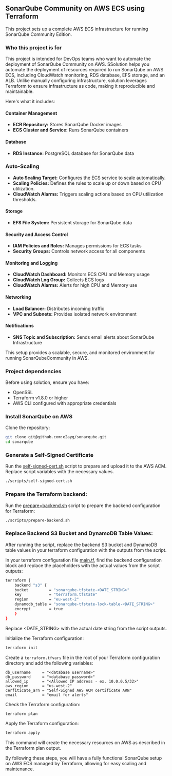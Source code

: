 ## SonarQube Community on AWS ECS using Terraform


This project sets up a complete AWS ECS infrastructure for running SonarQube Community Edition. 

### Who this project is for
This project is intended for DevOps teams who want to automate the deployment of SonarQube Community on AWS.
SSolution helps you automate the deployment of resources required to run SonarQube on AWS ECS, including CloudWatch monitoring, RDS database, EFS storage, and an ALB.
Unlike manually configuring infrastructure, solution leverages Terraform to ensure infrastructure as code, making it reproducible and maintainable.

Here's what it includes:

#### Container Management

- **ECR Repository:** Stores SonarQube Docker images
- **ECS Cluster and Service:** Runs SonarQube containers

#### Database

- **RDS Instance:** PostgreSQL database for SonarQube data


### Auto-Scaling

- **Auto Scaling Target:** Configures the ECS service to scale automatically.
- **Scaling Policies:** Defines the rules to scale up or down based on CPU utilization.
- **CloudWatch Alarms:** Triggers scaling actions based on CPU utilization thresholds.

#### Storage

- **EFS File System:** Persistent storage for SonarQube data

#### Security and Access Control

- **IAM Policies and Roles:** Manages permissions for ECS tasks
- **Security Groups:** Controls network access for all components

#### Monitoring and Logging

- **CloudWatch Dashboard:** Monitors ECS CPU and Memory usage
- **CloudWatch Log Group:** Collects ECS logs
- **CloudWatch Alarms:** Alerts for high CPU and Memory use

#### Networking

- **Load Balancer:** Distributes incoming traffic
- **VPC and Subnets:** Provides isolated network environment

#### Notifications

- **SNS Topic and Subscription:** Sends email alerts about SonarQube Infrastructure 

This setup provides a scalable, secure, and monitored environment for running SonarQubeCommunity in AWS.

### Project dependencies
Before using solution, ensure you have:

- OpenSSL
- Terraform v1.8.0 or higher
- AWS CLI configured with appropriate credentials


### Install SonarQube on AWS

Clone the repository:

```Bash
git clone git@github.com:e2ayg/sonarqube.git
cd sonarqube
```


### Generate a Self-Signed Certificate

Run the [self-signed-cert.sh](/scripts/self-signed-cert.sh) script to prepare and upload it to the AWS ACM.
Replace script variables with the necessary values.

```Bash
./scripts/self-signed-cert.sh
```

### Prepare the Terraform backend:

Run the [prepare=backend.sh](/scripts/prepare-backend.sh) script to prepare the backend configuration for Terraform:

```Bash
./scripts/prepare-backend.sh
```

### Replace Backend S3 Bucket and DynamoDB Table Values:

After running the script, replace the backend S3 bucket and DynamoDB table values in your terraform configuration with the outputs from the script.

In your terraform configuration file [main.tf](/terraform/main.tf), find the backend configuration block and replace the placeholders with the actual values from the script outputs:

```Bash
terraform {
    backend "s3" {
    bucket         = "sonarqube-tfstate-<DATE_STRING>"
    key            = "terraform.tfstate"
    region         = "eu-west-2"
    dynamodb_table = "sonarqube-tfstate-lock-table-<DATE_STRING>"
    encrypt        = true
    }
}
```

Replace <DATE_STRING> with the actual date string from the script outputs.



Initialize the Terraform configuration:

```Bash
terraform init
```

Create a `terraform.tfvars` file in the root of your Terraform configuration directory and add the following variables:

```
db_username     = "<database username>"
db_password     = "<database password>"
allowed_ip      = "<Allowed IP address - ex. 10.0.0.5/32>"
aws_region      = "us-west-2"
cerfiticate_arn = "Self-Signed AWS ACM certificate ARN"
email           = "email for alerts"
```

Check the Terraform configuration:

```Bash
terraform plan
```

Apply the Terraform configuration:

```Bash
terraform apply
```

This command will create the necessary resources on AWS as described in the Terraform plan output.

By following these steps, you will have a fully functional SonarQube setup on AWS ECS managed by Terraform, allowing for easy scaling and maintenance.